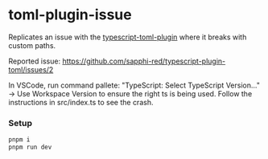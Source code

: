 # toml-plugin-issue
Replicates an issue with the [typescript-toml-plugin](https://github.com/sapphi-red/typescript-plugin-toml) where it breaks with custom paths.

Reported issue: https://github.com/sapphi-red/typescript-plugin-toml/issues/2

In VSCode, run command pallete: "TypeScript: Select TypeScript Version..." -> Use Workspace Version to ensure the right ts is being used.
Follow the instructions in src/index.ts to see the crash.

### Setup
```bash
pnpm i
pnpm run dev
```
